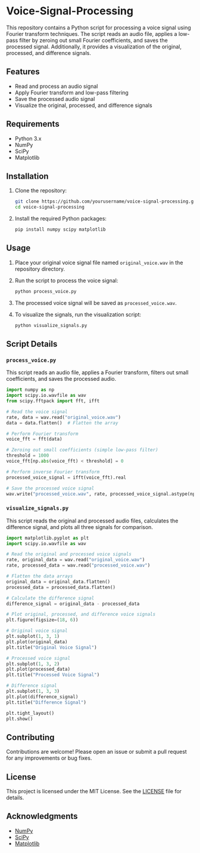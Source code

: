 # Voice-Signal-Processing
This repository contains a Python script for processing a voice signal using Fourier transform techniques. The script reads an audio file, applies a low-pass filter by zeroing out small Fourier coefficients, and saves the processed signal. Additionally, it provides a visualization of the original, processed, and difference signals.

## Features

- Read and process an audio signal
- Apply Fourier transform and low-pass filtering
- Save the processed audio signal
- Visualize the original, processed, and difference signals

## Requirements

- Python 3.x
- NumPy
- SciPy
- Matplotlib

## Installation

1. Clone the repository:

   ```sh
   git clone https://github.com/yourusername/voice-signal-processing.git
   cd voice-signal-processing
   ```

2. Install the required Python packages:

   ```sh
   pip install numpy scipy matplotlib
   ```

## Usage

1. Place your original voice signal file named `original_voice.wav` in the repository directory.

2. Run the script to process the voice signal:

   ```sh
   python process_voice.py
   ```

3. The processed voice signal will be saved as `processed_voice.wav`.

4. To visualize the signals, run the visualization script:

   ```sh
   python visualize_signals.py
   ```

## Script Details

### `process_voice.py`

This script reads an audio file, applies a Fourier transform, filters out small coefficients, and saves the processed audio.

```python
import numpy as np
import scipy.io.wavfile as wav
from scipy.fftpack import fft, ifft

# Read the voice signal
rate, data = wav.read("original_voice.wav")
data = data.flatten()  # Flatten the array

# Perform Fourier transform
voice_fft = fft(data)

# Zeroing out small coefficients (simple low-pass filter)
threshold = 1000
voice_fft[np.abs(voice_fft) < threshold] = 0

# Perform inverse Fourier transform
processed_voice_signal = ifft(voice_fft).real

# Save the processed voice signal
wav.write("processed_voice.wav", rate, processed_voice_signal.astype(np.int16))
```

### `visualize_signals.py`

This script reads the original and processed audio files, calculates the difference signal, and plots all three signals for comparison.

```python
import matplotlib.pyplot as plt
import scipy.io.wavfile as wav

# Read the original and processed voice signals
rate, original_data = wav.read("original_voice.wav")
rate, processed_data = wav.read("processed_voice.wav")

# Flatten the data arrays
original_data = original_data.flatten()
processed_data = processed_data.flatten()

# Calculate the difference signal
difference_signal = original_data - processed_data

# Plot original, processed, and difference voice signals
plt.figure(figsize=(18, 6))

# Original voice signal
plt.subplot(1, 3, 1)
plt.plot(original_data)
plt.title("Original Voice Signal")

# Processed voice signal
plt.subplot(1, 3, 2)
plt.plot(processed_data)
plt.title("Processed Voice Signal")

# Difference signal
plt.subplot(1, 3, 3)
plt.plot(difference_signal)
plt.title("Difference Signal")

plt.tight_layout()
plt.show()
```

## Contributing

Contributions are welcome! Please open an issue or submit a pull request for any improvements or bug fixes.

## License

This project is licensed under the MIT License. See the [LICENSE](LICENSE) file for details.

## Acknowledgments

- [NumPy](https://numpy.org/)
- [SciPy](https://www.scipy.org/)
- [Matplotlib](https://matplotlib.org/)

